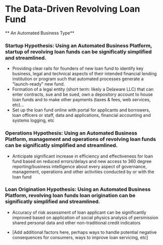 # The Data-Driven Revolving Loan Fund
** An Automated Business Type**

### Startup Hypothesis: Using an Automated Business Platform, startup of revolving loan funds can be significatly simplified and streamlined.

* Providing clear rails for founders of new loan fund to identify key business, legal and technical aspects of their intended financial lending institution or program such that automated processes generate a "launch-ready" new fund.   
* Formation of a legal entity (short term: likely a Delaware LLC) that can enter contracts, sue and be sued, own a depository account to house loan funds and to make other payments (taxes & fees, web services, etc)...
* Set up the loan fund online with portal for applicants and borrowers, loan officers or staff, data and applications, financial accounting and systems logging, etc

### Operations Hypothesis: Using an Automated Business Platform, management and operations of revolving loan funds can be significatly simplified and streamlined.

* Anticipate significant increase in efficiency and effectiveness for loan fund based on reduced errors/delays and new access to 360 degree reporting/business intelligence about every aspect of governance, management, operations and other activities conducted by or with the loan fund

### Loan Origination Hypothesis: Using an Automated Business Platform, revolving loan funds loan origination can be significatly simplified and streamlined.

* Accuracy of risk assessment of loan applicant can be significantly improved based on application of social physics analysis of persmission shared personal data and other non-traditional credit indicators

* [Add additional factors here, perhaps ways to handle potential negative consequences for consumers, ways to improve loan servicing, etc]
